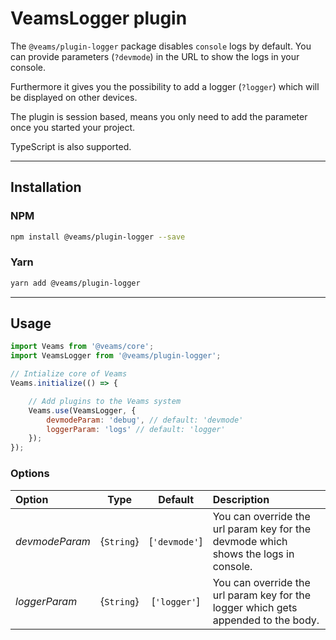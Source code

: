 [//]: # ({{#wrapWith "content-section"}})

[//]: #     ({{#wrapWith "grid-row"}})
[//]: #         ({{#wrapWith "grid-col" colClasses="is-col-tablet-l-8"}})

# VeamsLogger plugin

The `@veams/plugin-logger` package disables `console` logs by default. You can provide parameters (`?devmode`) in the URL to show the logs in your console.

Furthermore it gives you the possibility to add a logger (`?logger`) which will be displayed on other devices.

The plugin is session based, means you only need to add the parameter once you started your project.

TypeScript is also supported. 

--------------

## Installation

### NPM

``` bash 
npm install @veams/plugin-logger --save
```

### Yarn 

``` bash 
yarn add @veams/plugin-logger
```

--------------

## Usage

``` js
import Veams from '@veams/core';
import VeamsLogger from '@veams/plugin-logger';

// Intialize core of Veams
Veams.initialize(() => {

    // Add plugins to the Veams system
    Veams.use(VeamsLogger, {
        devmodeParam: 'debug', // default: 'devmode'
        loggerParam: 'logs' // default: 'logger'
    });
});
```

### Options

| Option | Type | Default | Description |
|:--- |:---:|:---:|:--- |
| _devmodeParam_ | {`String`} | [`'devmode'`] | You can override the url param key for the devmode which shows the logs in console. |
| _loggerParam_ | {`String`} | [`'logger'`] | You can override the url param key for the logger which gets appended to the body. |

[//]: #         ({{/wrapWith}})
[//]: #     ({{/wrapWith}})

[//]: # ({{/wrapWith}})

